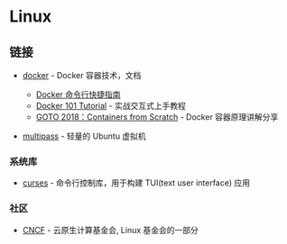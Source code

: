 # Linux

## 链接

- [docker](https://docs.docker.com/) - Docker 容器技术，文档

  - [Docker 命令行快捷指南](https://devhints.io/docker)
  - [Docker 101 Tutorial](https://www.docker.com/101-tutorial) - 实战交互式上手教程
  - [GOTO 2018：Containers from Scratch](https://youtu.be/8fi7uSYlOdc) - Docker 容器原理讲解分享

- [multipass](https://multipass.run/) - 轻量的 Ubuntu 虚拟机

### 系统库

- [curses](https://en.wikipedia.org/wiki/Curses_(programming_library)) - 命令行控制库，用于构建 TUI(text user interface) 应用

### 社区

- [CNCF](https://www.cncf.io/) - 云原生计算基金会, Linux 基金会的一部分
